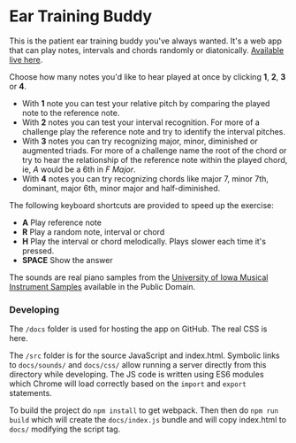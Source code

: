 # Ear Training Buddy

This is the patient ear training buddy you've always wanted. It's a web app that can play notes, intervals and chords randomly or diatonically. [Available live here](https://pianosnake.github.io/ear-training-buddy/index.html).

Choose how many notes you'd like to hear played at once by clicking __1__, __2__, __3__ or __4__.

*  With __1__ note you can test your relative pitch by comparing the played note to the reference note.
*  With __2__ notes you can test your interval recognition. For more of a challenge play the reference note and try to identify the interval pitches.
*  With __3__ notes you can try recognizing major, minor, diminished or augmented triads. For more of a challenge name the root of the chord or try to hear the relationship of the reference note within the played chord, ie, _A_ would be a 6th in _F Major_.
*  With __4__ notes  you can try recognizing chords like major 7, minor 7th, dominant, major 6th, minor major and half-diminished.

The following keyboard shortcuts are provided to speed up the exercise:

- __A__ Play reference note
- __R__ Play a random note, interval or chord
- __H__ Play the interval or chord melodically. Plays slower each time it's pressed.
- __SPACE__ Show the answer

The sounds are real piano samples from the [University of Iowa Musical Instrument Samples](http://theremin.music.uiowa.edu/MIS.html) available in the Public Domain.

### Developing
The `/docs` folder is used for hosting the app on GitHub. The real CSS is here.

The `/src` folder is for the source JavaScript and index.html. Symbolic links to `docs/sounds/` and `docs/css/` allow running a
server directly from this directory while developing.
The JS code is written using ES6 modules which Chrome will load correctly based on the `import` and `export` statements.

To build the project do `npm install` to get webpack. Then then do `npm run build` which will create the `docs/index.js` bundle and will
copy index.html to `docs/` modifying the script tag.
